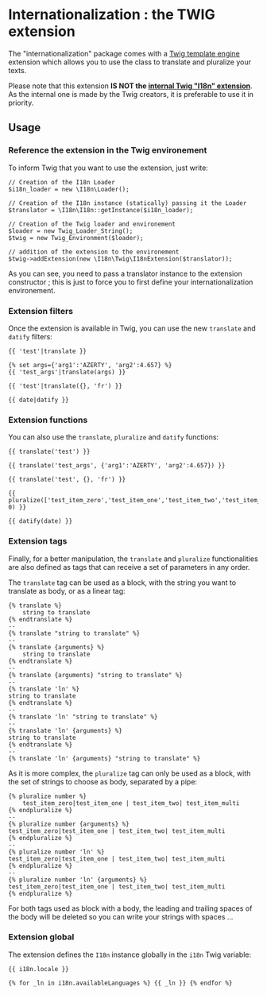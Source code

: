 Internationalization : the TWIG extension
=========================================

The "internationalization" package comes with a [Twig template engine](http://twig.sensiolabs.org/)
extension which allows you to use the class to translate and pluralize your texts.

Please note that this extension **IS NOT the [internal Twig "I18n" extension](http://twig.sensiolabs.org/doc/extensions/i18n.html)**.
As the internal one is made by the Twig creators, it is preferable to use it in priority.


## Usage

### Reference the extension in the Twig environement

To inform Twig that you want to use the extension, just write:

    // Creation of the I18n Loader
    $i18n_loader = new \I18n\Loader();

    // Creation of the I18n instance (statically) passing it the Loader
    $translator = \I18n\I18n::getInstance($i18n_loader);

    // Creation of the Twig loader and environement
    $loader = new Twig_Loader_String();
    $twig = new Twig_Environment($loader);

    // addition of the extension to the environement
    $twig->addExtension(new \I18n\Twig\I18nExtension($translator)); 

As you can see, you need to pass a translator instance to the extension constructor ; this
is just to force you to first define your internationalization environement.

### Extension filters

Once the extension is available in Twig, you can use the new `translate` and `datify` filters:

    {{ 'test'|translate }}

    {% set args={'arg1':'AZERTY', 'arg2':4.657} %}
    {{ 'test_args'|translate(args) }}

    {{ 'test'|translate({}, 'fr') }}

    {{ date|datify }}

### Extension functions

You can also use the `translate`, `pluralize` and `datify` functions:

    {{ translate('test') }}

    {{ translate('test_args', {'arg1':'AZERTY', 'arg2':4.657}) }}

    {{ translate('test', {}, 'fr') }}

    {{ pluralize(['test_item_zero','test_item_one','test_item_two','test_item_multi'], 0) }}

    {{ datify(date) }}

### Extension tags

Finally, for a better manipulation, the `translate` and `pluralize` functionalities are also
defined as tags that can receive a set of parameters in any order.

The `translate` tag can be used as a block, with the string you want to translate as body,
or as a linear tag:

    {% translate %}
        string to translate
    {% endtranslate %}
    --
    {% translate "string to translate" %}
    --
    {% translate {arguments} %}
        string to translate
    {% endtranslate %}
    --
    {% translate {arguments} "string to translate" %}
    --
    {% translate 'ln' %}
    string to translate
    {% endtranslate %}
    --
    {% translate 'ln' "string to translate" %}
    --
    {% translate 'ln' {arguments} %}
    string to translate
    {% endtranslate %}
    --
    {% translate 'ln' {arguments} "string to translate" %} 

As it is more complex, the `pluralize` tag can only be used as a block, with the set of 
strings to choose as body, separated by a pipe:

    {% pluralize number %}
        test_item_zero|test_item_one | test_item_two| test_item_multi
    {% endpluralize %}
    --
    {% pluralize number {arguments} %}
    test_item_zero|test_item_one | test_item_two| test_item_multi
    {% endpluralize %}
    --
    {% pluralize number 'ln' %}
    test_item_zero|test_item_one | test_item_two| test_item_multi
    {% endpluralize %}
    --
    {% pluralize number 'ln' {arguments} %}
    test_item_zero|test_item_one | test_item_two| test_item_multi
    {% endpluralize %} 

For both tags used as block with a body, the leading and trailing spaces of the body will
be deleted so you can write your strings with spaces ...

### Extension global

The extension defines the `I18n` instance globally in the `i18n` Twig variable:

    {{ i18n.locale }}

    {% for _ln in i18n.availableLanguages %} {{ _ln }} {% endfor %}


